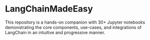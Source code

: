 # LangChainMadeEasy
This repository is a hands-on companion with 30+ Jupyter notebooks demonstrating the core components, use-cases, and integrations of LangChain in an intuitive and progressive manner.
